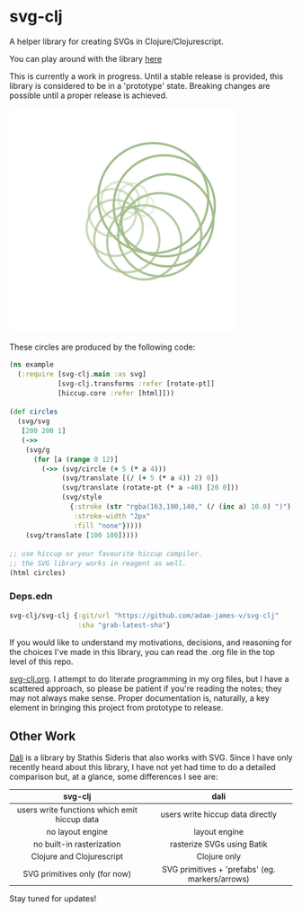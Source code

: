 # svg-clj

A helper library for creating SVGs in Clojure/Clojurescript.

You can play around with the library [here](https://adam-james-v.github.io/dev/svg-clj/)

This is currently a work in progress. Until a stable release is provided, this library is considered to be in a 'prototype' state. Breaking changes are possible until a proper release is achieved.

![An SVG Image of Circles Spiralling, shrinking, and fading towards the image center.](https://github.com/adam-james-v/svg-clj/blob/main/examples/circles.svg "Circles")

These circles are produced by the following code:

```clojure
(ns example
  (:require [svg-clj.main :as svg]
            [svg-clj.transforms :refer [rotate-pt]]
            [hiccup.core :refer [html]]))

(def circles
  (svg/svg
   [200 200 1]
   (->>
    (svg/g 
      (for [a (range 0 12)]
        (->> (svg/circle (+ 5 (* a 4)))
             (svg/translate [(/ (+ 5 (* a 4)) 2) 0])
             (svg/translate (rotate-pt (* a -40) [20 0]))
             (svg/style 
               {:stroke (str "rgba(163,190,140," (/ (inc a) 10.0) ")")
                :stroke-width "2px"
                :fill "none"}))))
    (svg/translate [100 100]))))

;; use hiccup or your favourite hiccup compiler.
;; the SVG library works in reagent as well.
(html circles)
```

### Deps.edn

```clj
svg-clj/svg-clj {:git/url "https://github.com/adam-james-v/svg-clj"
                 :sha "grab-latest-sha"}
```


If you would like to understand my motivations, decisions, and reasoning for the choices I've made in this library, you can read the .org file in the top level of this repo.

[svg-clj.org](https://github.com/adam-james-v/svg-clj/blob/main/svg-clj.org). I attempt to do literate programming in my org files, but I have a scattered approach, so please be patient if you're reading the notes; they may not always make sense. Proper documentation is, naturally, a key element in bringing this project from prototype to release.

## Other Work

[Dali](https://github.com/stathissideris/dali) is a library by Stathis Sideris that also works with SVG. Since I have only recently heard about this library, I have not yet had time to do a detailed comparison but, at a glance, some differences I see are:

|                    svg-clj                   |                       dali                      |
|:--------------------------------------------:|:-----------------------------------------------:|
| users write functions which emit hiccup data | users write hiccup data directly                |
| no layout engine                             | layout engine                                   |
| no built-in rasterization                    | rasterize SVGs using Batik                      |
| Clojure and Clojurescript                    | Clojure only                                    |
| SVG primitives only (for now)                | SVG primitives + 'prefabs' (eg. markers/arrows) |

Stay tuned for updates!
